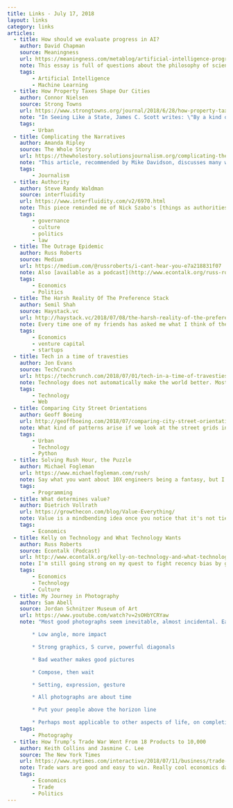 ```yaml
---
title: Links - July 17, 2018
layout: links
category: links
articles:
  - title: How should we evaluate progress in AI?
    author: David Chapman
    source: Meaningness
    url: https://meaningness.com/metablog/artificial-intelligence-progress
    note: This essay is full of questions about the philosophy of science vs engineering vs design. It tries to explain where AI fits in, and discusses the false certainty that powerful tools like these give us. Machine learning/artificial intelligence/deep learning/data science/call it what you want is full of pitfalls _because_ it is so powerful. There’s not much actionable in it, but as someone who’s been pushing the story of automated retraining and continuous deployment to squeeze out performance out of ML models, it certainly gave me a lot to think about.
    tags:
        - Artificial Intelligence
        - Machine Learning
  - title: How Property Taxes Shape Our Cities
    author: Connor Nielsen
    source: Strong Towns
    url: https://www.strongtowns.org/journal/2018/6/28/how-property-taxes-shape-our-cities
    note: "In Seeing Like a State, James C. Scott writes: \"By a kind of fiscal Heisenberg principle, tax officials transform that which they take note of.\" In this essay, Nielsen shows a few examples of this - from the roofs of Paris, to the facades of Amsterdam."
    tags:
        - Urban
  - title: Complicating the Narratives
    author: Amanda Ripley
    source: The Whole Story
    url: https://thewholestory.solutionsjournalism.org/complicating-the-narratives-b91ea06ddf63
    note: "This article, recommended by Mike Davidson, discusses many ways we could fix journalism. Basing its recommendations on a bunch of communication and psycology research, the author tears apart a bunch of different situations in which the conversatin could have been nudged elsewhere, allowing for more productive outcomes. There's a lot to unpack, and I was not expecting it to be so long (should've noticed the \"39 min read\" at the top!), but totally worth it. It reminded me of a [tweet by Mason Hartman](https://twitter.com/webdevMason/status/994080521893371904) and the ensuing conversation: \"When you ask a really useful question, most people will consciously or unconsciously try to determine if they have a cached answer that roughly fits what you asked. Getting people to consistently forget their lines is a skill worth mastering.\""
    tags:
        - Journalism
  - title: Authority
    author: Steve Randy Waldman
    source: interfluidity
    url: https://www.interfluidity.com/v2/6970.html
    note: This piece reminded me of Nick Szabo's [things as authorities](https://unenumerated.blogspot.com/2006/10/things-as-authorities.html), and how much of our interactions are intermediated by ideas that are tacitly embedded in culture. Society is built on the fact that we can agree without burning mental cycles on things. We encode accepted behavior in culture and technology, relying on those crystals of knowledge to abstract away complexity and layer even more complexity on top. We offload our question of who should go ahead first to traffic lights, and our questions of who must pay back for their actions to courts and judges. If we think of governments as platforms (an analogy from Tim O'Reilly's WTF), we can see that government's role is the construction of and upholding of these mechanisms that legitimize sources of authority. The platform coordinates behavior to reliably improve the relation between the individuals who build on top of it, and it does so by setting the rules of what's admissible and what is not to the point that we don't need to stop and think about them.
    tags:
        - governance
        - culture
        - politics
        - law
  - title: The Outrage Epidemic
    author: Russ Roberts
    source: Medium
    url: https://medium.com/@russroberts/i-cant-hear-you-e7a218831f07
    note: Also [available as a podcast](http://www.econtalk.org/russ-roberts-on-the-information-revolution-politics-yeats-and-yelling/).This is not a new argument from Russ. He posits that our newfound tribalism isn't all that new, and that it's simply been exacerbated due to the incentives of the media industry, the filter bubbles of the internet, and the availability of content. He uses restaurants to illustrate the explosion of available choices, and contrasts how this explosion isn't all that meaningful when choosing what to eat or shopping for shoes, becoming problematic only when there are high externality costs without a feedback mechanism that makes us pay the price from our mistakes. If we buy an uncomfortable pair of shoes, or order a bad plate of pasta, we suffer. Immediately. If we vote for the wrong candidate, our contribution to their election is minuscule, and their actions are diffused over many years - there's no clear-cut feedback loop. This dynamic means that the ROI on truth isn't all that high for any one individual, and in aggregate, we end up with a market failure in which media is louder and angrier, as it sells more than nuanced positions would, and each one of us becomes more entrenched in our beliefs, disconnected from each other. Let's all try to be more nuanced?
    tags:
        - Economics
        - Politics
  - title: The Harsh Reality Of The Preference Stack
    author: Semil Shah
    source: Haystack.vc
    url: http://haystack.vc/2018/07/08/the-harsh-reality-of-the-preference-stack/
    note: Every time one of my friends has asked me what I think of the startup they're about to join, I've said that they should discount the equity as if it were worth $0. The probabilities work out that way, and given that most of them have other offers on the table, its the rational thing to do. Semil's post discusses the employee side, as well as the early investor's side - one I had not considered before. If you want to read more on this, Dan Luu's piece on [startup vs. big co tradeoffs](https://danluu.com/startup-tradeoffs/) is wonderful, pushing the point that all things being equal taking the megacorp offer is a no-brainer for the employee. As someone who wanted to be in startup land and ended up at HugeCo by accident, I mostly agree with him.
    tags:
        - Economics
        - venture capital
        - startups
  - title: Tech in a time of travesties
    author: Jon Evans
    source: TechCrunch
    url: https://techcrunch.com/2018/07/01/tech-in-a-time-of-travesties/
    note: Technology does not automatically make the world better. Most tools can be used for both good and bad. The solution to bad outcomes due to technology is not more of the same technology.
    tags:
        - Technology
        - Web
  - title: Comparing City Street Orientations
    author: Geoff Boeing
    url: http://geoffboeing.com/2018/07/comparing-city-street-orientations/
    note: What kind of patterns arise if we look at the street grids in various cities? It's not all orthogonal cross streets. Open Street Map data, and the tooling to manipulate it, seems to have evolved a lot since I looked at it a couple of years ago. Big props to Boeing for open sourcing [OSMnx](https://github.com/gboeing/osmnx) and sharing so much of his work. Maybe it's time for a side project...
    tags:
        - Urban
        - Technology
        - Python
  - title: Solving Rush Hour, the Puzzle
    author: Michael Fogleman
    url: https://www.michaelfogleman.com/rush/
    note: Say what you want about 10X engineers being a fantasy, but I'm convinced Michael Fogleman is one of them just by looking at his open source side projects. Here's yet another super cool project from him that you should check out.
    tags:
        - Programming
  - title: What determines value?
    author: Dietrich Vollrath
    url: https://growthecon.com/blog/Value-Everything/
    note: Value is a mindbending idea once you notice that it's not tied to price, and that prices themselves are just numbers representing the opportunity cost between various goods. I was surprised there was no mention of supply and demand - this is often overlooked when discussing labor markets (ie, bankers don't make big salaries because they produce that much value for the companies they work for, but because that's the price the market bears). Culture might be different at facegoopplemazforce, but even if we're not measured by "butts in seats" time, people value face time, and track who's in first, and who leaves last. The input/output problem is pernicious in the org behavior experiences of office life, a la Dilbert. Lastly, the third section in the essay made me think of Russ Roberts' recurring point that GDP per capita is a bad measure of our standard of living, and that we need to figure out another way to measure our progress. What are some realistic alternatives? Are there any?
    tags:
        - Economics
  - title: Kelly on Technology and What Technology Wants
    author: Russ Roberts
    source: Econtalk (Podcast)
    url: http://www.econtalk.org/kelly-on-technology-and-what-technology-wants
    note: I'm still going strong on my quest to fight recency bias by going back to old EconTalk episodes. I'm doing this partially to get away from the current "everything is politics" environment, but also to unlock knowledge that's trapped in the recent past.
    tags:
        - Economics
        - Technology
        - Culture
  - title: My Journey in Photography
    author: Sam Abell
    source: Jordan Schnitzer Museum of Art
    url: https://www.youtube.com/watch?v=2sOHbYCRYaw
    note: "Most good photographs seem inevitable, almost incidental. Each one takes thought and effort. Hearing Sam Abell walk through his process was wonderful. I'd recommend this whether you do photography or not. What a great recommendation from Chris Michel. I took a few notes:

        * Low angle, more impact

        * Strong graphics, S curve, powerful diagonals

        * Bad weather makes good pictures

        * Compose, then wait

        * Setting, expression, gesture

        * All photographs are about time

        * Put your people above the horizon line

        * Perhaps most applicable to other aspects of life, on completing projects: you will only see the mistakes - learn from them, and don't point them out to others."
    tags:
        - Photography
  - title: How Trump’s Trade War Went From 18 Products to 10,000
    author: Keith Collins and Jasmine C. Lee
    source: The New York Times
    url: https://www.nytimes.com/interactive/2018/07/11/business/trade-war.html
    note: Trade wars are good and easy to win. Really cool economics data viz work from the NY Times, however sad the topic.
    tags:
        - Economics
        - Trade
        - Politics
---
```

